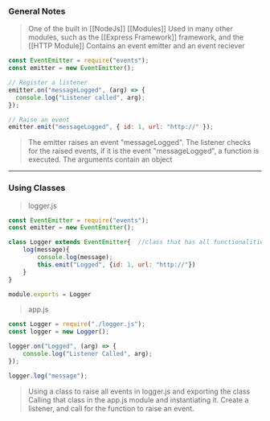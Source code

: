 
### General Notes

> One of the built in [[NodeJs]] [[Modules]]
> Used in many other modules, such as the [[Express Framework]] framework, and the [[HTTP Module]]
> Contains an event emitter and an event reciever
```JavaScript
const EventEmitter = require("events");
const emitter = new EventEmitter();

// Register a listener
emitter.on("messageLogged", (arg) => {
  console.log("Listener called", arg);
});

// Raise an event
emitter.emit("messageLogged", { id: 1, url: "http://" });
```

>The emitter raises an event "messageLogged". The listener checks for the raised events, if it is the event "messageLogged",  a function is executed.
>The arguments contain an object 

---

### Using Classes 

> logger.js
```JavaScript
const EventEmitter = require("events");
const emitter = new EventEmitter();

class Logger extends EventEmitter{  //class that has all functionalities of events and more we define
	log(message){
		console.log(message);
		this.emit("Logged", {id: 1, url: "http://"})
	}
}

module.exports = Logger
```

> app.js
```JavaScript
const Logger = require("./logger.js");
const logger = new Logger();

logger.on("Logged", (arg) => {
	console.log("Listener Called", arg);
});

logger.log("message");
```

> Using a class to raise all events in logger.js and exporting the class
> Calling that class in the app.js module and instantiating it. Create a listener, and call for the function to raise an event.

